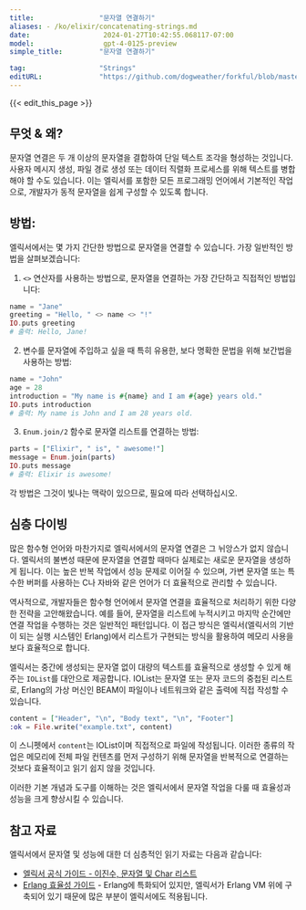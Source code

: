 ```yaml
---
title:                "문자열 연결하기"
aliases: - /ko/elixir/concatenating-strings.md
date:                  2024-01-27T10:42:55.068117-07:00
model:                 gpt-4-0125-preview
simple_title:         "문자열 연결하기"

tag:                  "Strings"
editURL:              "https://github.com/dogweather/forkful/blob/master/content/ko/elixir/concatenating-strings.md"
---
```


{{< edit_this_page >}}

## 무엇 & 왜?
문자열 연결은 두 개 이상의 문자열을 결합하여 단일 텍스트 조각을 형성하는 것입니다. 사용자 메시지 생성, 파일 경로 생성 또는 데이터 직렬화 프로세스를 위해 텍스트를 병합해야 할 수도 있습니다. 이는 엘릭서를 포함한 모든 프로그래밍 언어에서 기본적인 작업으로, 개발자가 동적 문자열을 쉽게 구성할 수 있도록 합니다.

## 방법:
엘릭서에서는 몇 가지 간단한 방법으로 문자열을 연결할 수 있습니다. 가장 일반적인 방법을 살펴보겠습니다:

1. `<>` 연산자를 사용하는 방법으로, 문자열을 연결하는 가장 간단하고 직접적인 방법입니다:

```elixir
name = "Jane"
greeting = "Hello, " <> name <> "!"
IO.puts greeting
# 출력: Hello, Jane!
```

2. 변수를 문자열에 주입하고 싶을 때 특히 유용한, 보다 명확한 문법을 위해 보간법을 사용하는 방법:

```elixir
name = "John"
age = 28
introduction = "My name is #{name} and I am #{age} years old."
IO.puts introduction
# 출력: My name is John and I am 28 years old.
```

3. `Enum.join/2` 함수로 문자열 리스트를 연결하는 방법:

```elixir
parts = ["Elixir", " is", " awesome!"]
message = Enum.join(parts)
IO.puts message
# 출력: Elixir is awesome!
```

각 방법은 그것이 빛나는 맥락이 있으므로, 필요에 따라 선택하십시오.

## 심층 다이빙
많은 함수형 언어와 마찬가지로 엘릭서에서의 문자열 연결은 그 뉘앙스가 없지 않습니다. 엘릭서의 불변성 때문에 문자열을 연결할 때마다 실제로는 새로운 문자열을 생성하게 됩니다. 이는 높은 반복 작업에서 성능 문제로 이어질 수 있으며, 가변 문자열 또는 특수한 버퍼를 사용하는 C나 자바와 같은 언어가 더 효율적으로 관리할 수 있습니다.

역사적으로, 개발자들은 함수형 언어에서 문자열 연결을 효율적으로 처리하기 위한 다양한 전략을 고안해왔습니다. 예를 들어, 문자열을 리스트에 누적시키고 마지막 순간에만 연결 작업을 수행하는 것은 일반적인 패턴입니다. 이 접근 방식은 엘릭서(엘릭서의 기반이 되는 실행 시스템인 Erlang)에서 리스트가 구현되는 방식을 활용하여 메모리 사용을 보다 효율적으로 합니다.

엘릭서는 중간에 생성되는 문자열 없이 대량의 텍스트를 효율적으로 생성할 수 있게 해주는 `IOList`를 대안으로 제공합니다. IOList는 문자열 또는 문자 코드의 중첩된 리스트로, Erlang의 가상 머신인 BEAM이 파일이나 네트워크와 같은 출력에 직접 작성할 수 있습니다.

```elixir
content = ["Header", "\n", "Body text", "\n", "Footer"]
:ok = File.write("example.txt", content)
```

이 스니펫에서 `content`는 IOList이며 직접적으로 파일에 작성됩니다. 이러한 종류의 작업은 메모리에 전체 파일 컨텐츠를 먼저 구성하기 위해 문자열을 반복적으로 연결하는 것보다 효율적이고 읽기 쉽지 않을 것입니다.

이러한 기본 개념과 도구를 이해하는 것은 엘릭서에서 문자열 작업을 다룰 때 효율성과 성능을 크게 향상시킬 수 있습니다.

## 참고 자료
엘릭서에서 문자열 및 성능에 대한 더 심층적인 읽기 자료는 다음과 같습니다:

- [엘릭서 공식 가이드 - 이진수, 문자열 및 Char 리스트](https://elixir-lang.org/getting-started/binaries-strings-and-char-lists.html)
- [Erlang 효율성 가이드](http://erlang.org/doc/efficiency_guide/listHandling.html) - Erlang에 특화되어 있지만, 엘릭서가 Erlang VM 위에 구축되어 있기 때문에 많은 부분이 엘릭서에도 적용됩니다.
